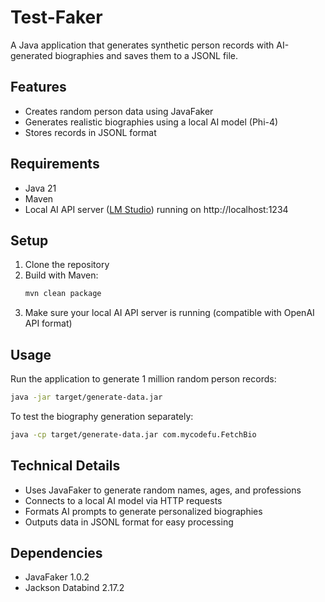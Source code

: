 # Test-Faker

A Java application that generates synthetic person records with AI-generated biographies and saves them to a JSONL file.

## Features

- Creates random person data using JavaFaker
- Generates realistic biographies using a local AI model (Phi-4)
- Stores records in JSONL format

## Requirements

- Java 21
- Maven
- Local AI API server ([LM Studio](https://lmstudio.ai/)) running on http://localhost:1234

## Setup

1. Clone the repository
2. Build with Maven:
   ```bash
   mvn clean package
   ```
3. Make sure your local AI API server is running (compatible with OpenAI API format)

## Usage

Run the application to generate 1 million random person records:

```bash
java -jar target/generate-data.jar
```

To test the biography generation separately:

```bash
java -cp target/generate-data.jar com.mycodefu.FetchBio
```

## Technical Details

- Uses JavaFaker to generate random names, ages, and professions
- Connects to a local AI model via HTTP requests
- Formats AI prompts to generate personalized biographies
- Outputs data in JSONL format for easy processing

## Dependencies

- JavaFaker 1.0.2
- Jackson Databind 2.17.2